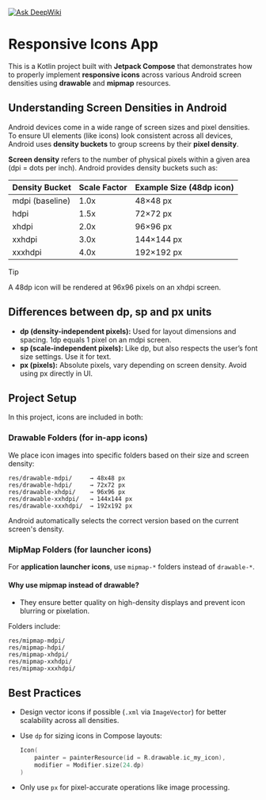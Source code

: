 [![Ask DeepWiki](https://deepwiki.com/badge.svg)](https://deepwiki.com/Daviddotcoms/Responsive-Icons-App)

# Responsive Icons App

This is a Kotlin project built with **Jetpack Compose** that demonstrates how to properly implement **responsive icons** across various Android screen densities using **drawable** and **mipmap** resources.

## Understanding Screen Densities in Android

Android devices come in a wide range of screen sizes and pixel densities. To ensure UI elements (like icons) look consistent across all devices, Android uses **density buckets** to group screens by their **pixel density**.

**Screen density** refers to the number of physical pixels within a given area (dpi = dots per inch). Android provides density buckets such as:

| Density Bucket  | Scale Factor | Example Size (48dp icon) |
| --------------- | ------------ | ------------------------ |
| mdpi (baseline) | 1.0x         | 48×48 px                 |
| hdpi            | 1.5x         | 72×72 px                 |
| xhdpi           | 2.0x         | 96×96 px                 |
| xxhdpi          | 3.0x         | 144×144 px               |
| xxxhdpi         | 4.0x         | 192×192 px               |

>[!TIP]
> A 48dp icon will be rendered at 96x96 pixels on an xhdpi screen.

## Differences between dp, sp and px units

* **dp (density-independent pixels):** Used for layout dimensions and spacing. 1dp equals 1 pixel on an mdpi screen.
* **sp (scale-independent pixels):** Like dp, but also respects the user’s font size settings. Use it for text.
* **px (pixels):** Absolute pixels, vary depending on screen density. Avoid using px directly in UI.

## Project Setup

In this project, icons are included in both:

### Drawable Folders (for in-app icons)

We place icon images into specific folders based on their size and screen density:

```
res/drawable-mdpi/     → 48x48 px
res/drawable-hdpi/     → 72x72 px
res/drawable-xhdpi/    → 96x96 px
res/drawable-xxhdpi/   → 144x144 px
res/drawable-xxxhdpi/  → 192x192 px
```

Android automatically selects the correct version based on the current screen's density.

### MipMap Folders (for launcher icons)

For **application launcher icons**, use `mipmap-*` folders instead of `drawable-*`.

#### Why use mipmap instead of drawable?
* They ensure better quality on high-density displays and prevent icon blurring or pixelation.

Folders include:

```
res/mipmap-mdpi/
res/mipmap-hdpi/
res/mipmap-xhdpi/
res/mipmap-xxhdpi/
res/mipmap-xxxhdpi/
```

## Best Practices

* Design vector icons if possible (`.xml` via `ImageVector`) for better scalability across all densities.
* Use `dp` for sizing icons in Compose layouts:

  ```kotlin
  Icon(
      painter = painterResource(id = R.drawable.ic_my_icon),
      modifier = Modifier.size(24.dp)
  )
  ```
* Only use `px` for pixel-accurate operations like image processing.
